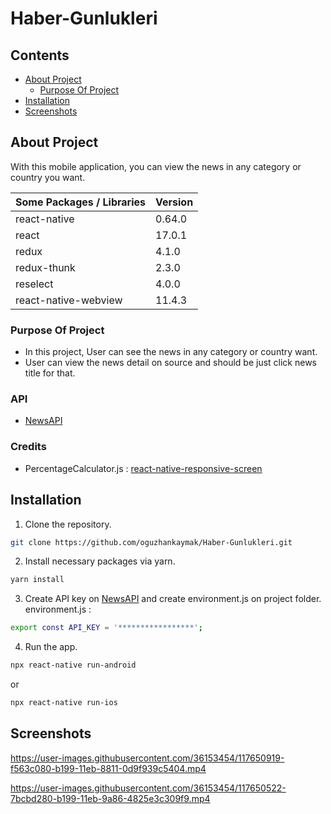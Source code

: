 # Haber-Gunlukleri

<!-- Contents -->

## Contents

- [About Project](#about-project)
  - [Purpose Of Project](#purpose-of-project)
- [Installation](#installation)
- [Screenshots](#screenshots)

## About Project

With this mobile application, you can view the news in any category or country you want.

| Some Packages / Libraries | Version |
| ------------------------- | ------- |
| react-native              | 0.64.0  |
| react                     | 17.0.1  |
| redux                     | 4.1.0   |
| redux-thunk               | 2.3.0   |
| reselect                  | 4.0.0   |
| react-native-webview      | 11.4.3  |

### Purpose Of Project

- In this project, User can see the news in any category or country want.
- User can view the news detail on source and should be just click news title for that.

### API

- [NewsAPI](https://newsapi.org)

### Credits

- PercentageCalculator.js : [react-native-responsive-screen](https://github.com/marudy/react-native-responsive-screen)

## Installation

1. Clone the repository.

```sh
git clone https://github.com/oguzhankaymak/Haber-Gunlukleri.git
```

2. Install necessary packages via yarn.

```sh
yarn install
```

3. Create API key on [NewsAPI](https://newsapi.org) and create environment.js on project folder. 
   environment.js :

```sh
export const API_KEY = '*****************';
```

4. Run the app.

```sh
npx react-native run-android
```
  or

```sh
npx react-native run-ios
```

## Screenshots

https://user-images.githubusercontent.com/36153454/117650919-f563c080-b199-11eb-8811-0d9f939c5404.mp4

https://user-images.githubusercontent.com/36153454/117650522-7bcbd280-b199-11eb-9a86-4825e3c309f9.mp4
